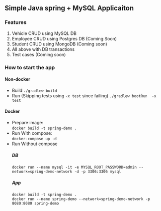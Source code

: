 ## Simple Java spring + MySQL Applicaiton

### Features
1. Vehicle CRUD using MySQL DB
2. Employee CRUD using Postgres DB (Coming Soon)
3. Student CRUD using MongoDB (Coming soon)
4. All above with DB transactions
5. Test cases (Coming soon)

### How to start the app
#### Non-docker
* Build
```./gradlew build```
* Run (Skipping tests using ```-x test``` since failing)
```./gradlew bootRun  -x test```

#### Docker
* Prepare image:
<br>```docker build -t spring-demo .```
* Run With compose: 
<br/>```docker-compose up -d```
* Run Without compose
    ##### DB
    ```docker run --name mysql -it -e MYSQL_ROOT_PASSWORD=admin --network=spring-demo-network -d -p 3306:3306 mysql```
    ##### App
    ```docker build -t spring-demo .```
    <br/>```docker run --name spring-demo --network=spring-demo-network -p 8080:8080 spring-demo```
